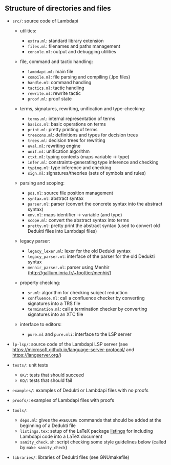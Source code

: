 Structure of directories and files
----------------------------------

 * `src/`: source code of Lambdapi

   + utilities:

     - `extra.ml`: standard library extension
     - `files.ml`: filenames and paths management
     - `console.ml`: output and debugging utilities

   + file, command and tactic handling:

     - `lambdapi.ml`: main file
     - `compile.ml`: file parsing and compiling (.lpo files)
     - `handle.ml`: command handling
     - `tactics.ml`: tactic handling
     - `rewrite.ml`: rewrite tactic
     - `proof.ml`: proof state

   + terms, signatures, rewriting, unification and type-checking:

     - `terms.ml`: internal representation of terms
     - `basics.ml`: basic operations on terms
     - `print.ml`: pretty printing of terms
     - `treecons.ml`: definitions and types for decision trees
     - `trees.ml`: decision trees for rewriting
     - `eval.ml`: rewriting engine
     - `unif.ml`: unification algorithm
     - `ctxt.ml`: typing contexts (maps variable -> type)
     - `infer.ml`: constraints-generating type inference and checking
     - `typing.ml`: type inference and checking
     - `sign.ml`: signatures/theories (sets of symbols and rules)

   + parsing and scoping:

     - `pos.ml`: source file position management
     - `syntax.ml`: abstract syntax
     - `parser.ml`: parser (convert the concrete syntax into the abstract syntax)
     - `env.ml`: maps identifier -> variable (and type)
     - `scope.ml`: convert the abstract syntax into terms
     - `pretty.ml`: pretty print the abstract syntax (used to convert old Dedukti files into Lambdapi files)

   + legacy parser:

     - `legacy_lexer.ml`: lexer for the old Dedukti syntax
     - `legacy_parser.ml`: interface of the parser for the old Dedukti syntax
     - `menhir_parser.ml`: parser using Menhir (http://gallium.inria.fr/~fpottier/menhir/)

   + property checking:

     - `sr.ml`: algorithm for checking subject reduction
     - `confluence.ml`: call a confluence checker by converting signatures into a TRS file
     - `termination.ml`: call a termination checker by converting signatures into an XTC file

   + interface to editors:

     - `pure.ml` and `pure.mli`: interface to the LSP server

 * `lp-lsp/`: source code of the Lambdapi LSP server (see https://microsoft.github.io/language-server-protocol/ and https://langserver.org/)

 * `tests/`: unit tests
   - `OK/`: tests that should succeed
   - `KO/`: tests that should fail

 * `examples/`: examples of Dedukti or Lambdapi files with no proofs

 * `proofs/`: examples of Lambdapi files with proofs

 * `tools/`:
   - `deps.ml`: gives the `#REQUIRE` commands that should be added at the beginning of a Dedukti file
   - `listings.tex`: setup of the LaTeX package [listings](https://www.ctan.org/pkg/listings) for including Lambdapi code into a LaTeX document
   - `sanity_check.sh`: script checking some style guidelines below (called by `make sanity_check`)

 * `libraries/`: libraries of Dedukti files (see GNUmakefile)


